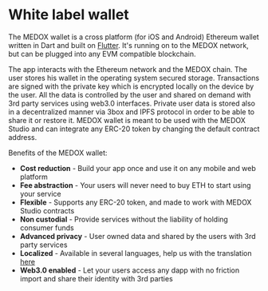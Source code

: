 # White label wallet

The MEDOX wallet is a cross platform \(for iOS and Android\) Ethereum wallet written in Dart and built on [Flutter](http://https//flutter.dev/). It's running on to the MEDOX network, but can be plugged into any EVM compatible blockchain.

The app interacts with the Ethereum network and the MEDOX chain. The user stores his wallet in the operating system secured storage. Transactions are signed with the private key which is encrypted locally on the device by the user. All the data is controlled by the user and shared on demand with 3rd party services using web3.0 interfaces. Private user data is stored also in a decentralized manner via 3box and IPFS protocol in order to be able to share it or restore it. MEDOX wallet is meant to be used with the MEDOX Studio and can integrate any ERC-20 token by changing the default contract address.

Benefits of the MEDOX wallet:

* **Cost reduction** - Build your app once and use it on any  mobile and web platform
* **Fee abstraction** - Your users will never need to buy ETH to start using your service
* **Flexible** - Supports any ERC-20 token, and made to work with MEDOX Studio contracts 
* **Non custodial** - Provide services without the liability of holding consumer funds
* **Advanced privacy**  -  User owned data and shared by the users with 3rd party services
* **Localized** - Available in several languages, help us with the translation [here](https://lokalise.co/public/783082135d36f14996c804.53212944/)
* **Web3.0 enabled** - Let your users access any dapp with no friction import and share their identity with 3rd parties

